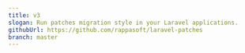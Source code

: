 ```yaml
---
title: v3
slogan: Run patches migration style in your Laravel applications.
githubUrl: https://github.com/rappasoft/laravel-patches
branch: master
---
```

